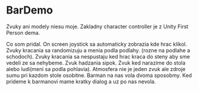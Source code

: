 # BarDemo

Zvuky ani modely niesu moje.
Zakladny character controller je z Unity First Person dema.

Co som pridal.
On screen joystick sa automaticky zobrazia kde hrac klikol.
Zvuky kracania sa randomizuju a menia podla podlahy. (rozne na podlahe a schodoch).
Zvuky kracania sa nespustaju ked hrac kraca do steny aby sme vedeli ze sa nehybeme.
Zvuk hadzania sipok. 
Zvuk ked narazime do stola alebo ludi(meni sa podla pohlavia).
Atmosfera nie je jeden zvuk ale zdroje sumu pri kazdom stole osobitne.
Barman na nas vola dvoma sposobmy.
Ked prideme k barmanovi mame kratky dialog a uz po nas nevola.
